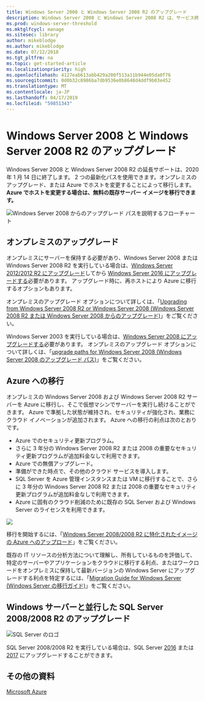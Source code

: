 ```yaml
---
title: Windows Server 2008 と Windows Server 2008 R2 のアップグレード
description: Windows Server 2008 と Windows Server 2008 R2 は、サービス終了が近づいています。 オンプレミスのアップグレードまたは Azure への再ホストの方法について説明します。
ms.prod: windows-server-threshold
ms.mktglfcycl: manage
ms.sitesec: library
author: mikeblodge
ms.author: mikeblodge
ms.date: 07/12/2018
ms.tgt_pltfrm: na
ms.topic: get-started-article
ms.localizationpriority: high
ms.openlocfilehash: 4127eab613abb429a200f513a11b944e05da0f76
ms.sourcegitcommit: 0d0b32c8986ba7db9536e0b8648d4ddf9b03e452
ms.translationtype: MT
ms.contentlocale: ja-JP
ms.lasthandoff: 04/17/2019
ms.locfileid: "59851343"
---
```

# <a name="upgrade-windows-server-2008-and-windows-server-2008-r2"></a>Windows Server 2008 と Windows Server 2008 R2 のアップグレード

Windows Server 2008 と Windows Server 2008 R2 の延長サポートは、2020 年 1 月 14 日に終了します。 2 つの最新化パスを使用できます。オンプレミスのアップグレード、または Azure でホストを変更することによって移行します。 **Azure でホストを変更する場合は、無料の既存サーバー イメージを移行できます。**

![Windows Server 2008 からのアップグレード パスを説明するフローチャート](media/WS08_upgrade_paths.png)


## <a name="on-premises-upgrade"></a>オンプレミスのアップグレード
オンプレミスにサーバーを保持する必要があり、Windows Server 2008 または Windows Server 2008 R2 を実行している場合は、[Windows Server 2012/2012 R2 にアップグレード](installation-and-upgrade.md#upgrading-to-windows-server-2012-r2)してから [Windows Server 2016 にアップグレードする](installation-and-upgrade.md#upgrading-to-windows-server-2016)必要があります。 アップグレード時に、再ホストにより Azure に移行するオプションもあります。

オンプレミスのアップグレード オプションについて詳しくは、「[Upgrading from Windows Server 2008 R2 or Windows Server 2008 (Windows Server 2008 R2 または Windows Server 2008 からのアップグレード)](installation-and-upgrade.md#upgrading-from-windows-server-2008-r2-or-windows-server-2008)」をご覧ください。

Windows Server 2003 を実行している場合は、[Windows Server 2008 にアップグレードする](https://docs.microsoft.com/previous-versions/windows/it-pro/windows-server-2008-R2-and-2008/ff972408(v%3dws.10))必要があります。 オンプレミスのアップグレード オプションについて詳しくは、「[upgrade paths for Windows Server 2008 (Windows Server 2008 のアップグレード パス)](https://docs.microsoft.com/previous-versions/windows/it-pro/windows-server-2008-R2-and-2008/dd979563(v=ws.10))」をご覧ください。


## <a name="migrate-to-azure"></a>Azure への移行
オンプレミスの Windows Server 2008 および Windows Server 2008 R2 サーバーを Azure に移行し、そこで仮想マシンでサーバーを実行し続けることができます。 Azure で準拠した状態が維持され、セキュリティが強化され、業務にクラウド イノベーションが追加されます。 Azure への移行の利点は次のとおりです。

- Azure でのセキュリティ更新プログラム。
- さらに 3 年分の Windows Server 2008 R2 または 2008 の重要なセキュリティ更新プログラムが追加料金なしで利用できます。 
- Azure での無償アップグレード。
- 準備ができた時点で、その他のクラウド サービスを導入します。
- SQL Server を Azure 管理インスタンスまたは VM に移行することで、さらに 3 年分の Windows Server 2008 R2 または 2008 の重要なセキュリティ更新プログラムが追加料金なしで利用できます。 
- Azure に固有のクラウド削減のために既存の SQL Server および Windows Server のライセンスを利用できます。

<a href="uploading-specialized-WS08-image-to-azure.md"><img src="media/WS08-image-banner-small.png"></a>

移行を開始するには、「[Windows Server 2008/2008 R2 に特化されたイメージの Azure へのアップロード](uploading-specialized-WS08-image-to-azure.md)」をご覧ください。

既存の IT リソースの分析方法について理解し、所有しているものを評価して、特定のサーバーやアプリケーションをクラウドに移行する利点、またはワークロードをオンプレミスに保持して最新バージョンの Windows Server にアップグレードする利点を特定するには、「[Migration Guide for Windows Server (Windows Server の移行ガイド)](https://go.microsoft.com/fwlink/?linkid=872689)」をご覧ください。


## <a name="upgrade-sql-server-20082008-r2-in-parallel-with-your-windows-servers"></a>Windows サーバーと並行した SQL Server 2008/2008 R2 のアップグレード

![SQL Server のロゴ](media/sqlr2.jpg)

SQL Server 2008/2008 R2 を実行している場合は、SQL Server [2016](https://docs.microsoft.com/sql/sql-server/sql-server-technical-documentation?view=sql-server-2016) または [2017](https://docs.microsoft.com/sql/sql-server/sql-server-technical-documentation?view=sql-server-2017) にアップグレードすることができます。


## <a name="additional-resources"></a>その他の資料
[Microsoft Azure](https://docs.microsoft.com/azure/#pivot=products)